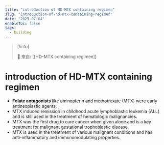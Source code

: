 ```yaml
---
title: "introduction of HD-MTX containing regimen"
slug: "introduction-of-hd-mtx-containing-regimen"
date: "2023-07-04"
enableToc: false
tags:
  - building
---
```


> [!info]
>
> 🌱 來自: [[HD-MTX containing regimen]]

# introduction of HD-MTX containing regimen

- **Folate antagonists** like aminopterin and methotrexate (MTX) were early antineoplastic agents.
- MTX induced remission in childhood acute lymphoblastic leukemia (ALL) and is still used in the treatment of hematologic malignancies.
- MTX was the first drug to cure cancer when given alone and is a key treatment for malignant gestational trophoblastic disease.
- MTX is used in the treatment of various malignant conditions and has anti-inflammatory and immunomodulating properties.
